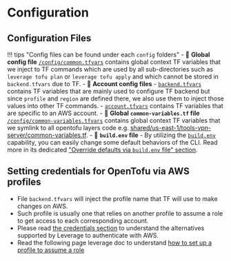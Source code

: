 # Configuration

## Configuration Files
!!! tips "Config files can be found under each `config` folders"
    - :file_folder: **Global config file** 
    [`/config/common.tfvars`](https://github.com/binbashar/le-tf-infra-aws/blob/master/config/common.tfvars.example) 
    contains global context TF variables that we inject to TF commands which are used by all sub-directories such as 
    `leverage tofu plan` or `leverage tofu apply` and which cannot be stored in `backend.tfvars` due to TF.
    - :file_folder: **Account config files** 
        - [`backend.tfvars`](https://github.com/binbashar/le-tf-infra-aws/blob/master/shared/config/backend.tfvars)
         contains TF variables that are mainly used to configure TF backend but since
         `profile` and `region` are defined there, we also use them to inject those values into other TF commands.
        - [`account.tfvars`](https://github.com/binbashar/le-tf-infra-aws/blob/master/shared/config/account.tfvars)
         contains TF variables that are specific to an AWS account.
    - :file_folder: **Global `common-variables.tf` file**
    [`/config/common-variables.tfvars`](https://github.com/binbashar/le-tf-infra-aws/blob/master/config/common-variables.tf)
    contains global context TF variables that we symlink to all opentofu layers code e.g. [shared/us-east-1/tools-vpn-server/common-variables.tf](https://github.com/binbashar/le-tf-infra-aws/blob/master/shared/us-east-1/tools-vpn-server/common-variables.tf).
    - :file_folder: **`build.env` file**
        - By utilizing the [`build.env`](https://github.com/binbashar/le-tf-infra-aws/blob/master/build.env) capability,
          you can easily change some default behaviors of the CLI. Read more in its dedicated
          ["Override defaults via `build.env` file" section](../leverage-cli/extending-leverage/build.env.md).
          
## Setting credentials for OpenTofu via AWS profiles
- File `backend.tfvars` will inject the profile name that TF will use to make changes on AWS.
- Such profile is usually one that relies on another profile to assume a role to get access to each corresponding account.
- Please read [the credentials section](./credentials.md) to understand the alternatives supported by Leverage to authenticate with AWS.
- Read the following page leverage doc to understand [how to set up a profile to assume 
a role](https://docs.aws.amazon.com/cli/latest/userguide/cli-roles.html)
